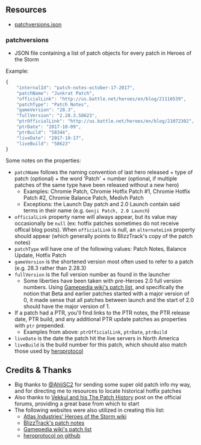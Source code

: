 ## Resources

* [patchversions.json](patchversions.json)

### patchversions

* JSON file containing a list of patch objects for every patch in Heroes of the Storm

Example:

```javascript
{
    "internalId": "patch-notes-october-17-2017",
    "patchName": "Junkrat Patch",
    "officialLink": "http://us.battle.net/heroes/en/blog/21116539",
    "patchType": "Patch Notes",
    "gameVersion": "28.3",
    "fullVersion": "2.28.3.58623",
    "ptrOfficialLink": "http://us.battle.net/heroes/en/blog/21072302",
    "ptrDate": "2017-10-09",
    "ptrBuild": "58344",
    "liveDate": "2017-10-17",
    "liveBuild": "58623"
}
```

Some notes on the properties:
* `patchName` follows the naming convention of last hero released + type of patch (optional) + the word 'Patch' + number (optional, if multiple patches of the same type have been released without a new hero)
    * Examples: Chromie Patch, Chromie Hotfix Patch #1, Chromie Hotfix Patch #2, Chromie Balance Patch, Medivh Patch
    * Exceptions: the Launch Day patch and 2.0 Launch contain said terms in their name (e.g. `Genji Patch, 2.0 Launch`)
* `officialLink` property name will always appear, but its value may occasionally be `null` (ex: hotfix patches sometimes do not receive offical blog posts).  When `officialLink` is null, an `alternateLink` property should appear (which generally points to BlizzTrack's copy of the patch notes)
* `patchType` will have one of the following values: Patch Notes, Balance Update, Hotfix Patch
* `gameVersion` is the shortened version most often used to refer to a patch (e.g. 28.3 rather than 2.28.3)
* `fullVersion` is the full version number as found in the launcher
    * Some liberties have been taken with pre-Heroes 2.0 full version numbers.  Using [Gamepedia wiki's patch list](https://heroesofthestorm.gamepedia.com/Patches), and specifically the notion that Beta and earlier patches started with a major version of 0, it made sense that all patches between launch and the start of 2.0 should have the major version of 1.
* If a patch had a PTR, you'll find links to the PTR notes, the PTR release date, PTR build, and any additional PTR update patches as properties with `ptr` prepended.
    * Examples from above: `ptrOfficialLink`, `ptrDate`, `ptrBuild`
* `liveDate` is the date the patch hit the live servers in North America
* `liveBuild` is the build number for this patch, which should also match those used by [heroprotocol](https://github.com/Blizzard/heroprotocol)

## Credits & Thanks

* Big thanks to [@AhliSC2](https://twitter.com/AhliSC2) for sending some super old patch info my way, and for directing me to resources to locate historical hotfix patches
* Also thanks to [Vekkul and his The Patch History](https://us.battle.net/forums/en/heroes/topic/18301004598) post on the official forums, providing a great base from which to start
* The following websites were also utilized in creating this list:
    * [Atlas Industries' Heroes of the Storm wiki](https://www.atlasindustries.info/wiki/Heroes_of_the_Storm/Patch_11.1)
    * [BlizzTrack's patch notes](https://blizztrack.com/patch_notes/heroes_of_the_storm/)
    * [Gamepedia wiki's patch list](https://heroesofthestorm.gamepedia.com/Patches)
    * [heroprotocol on github](https://github.com/Blizzard/heroprotocol)
